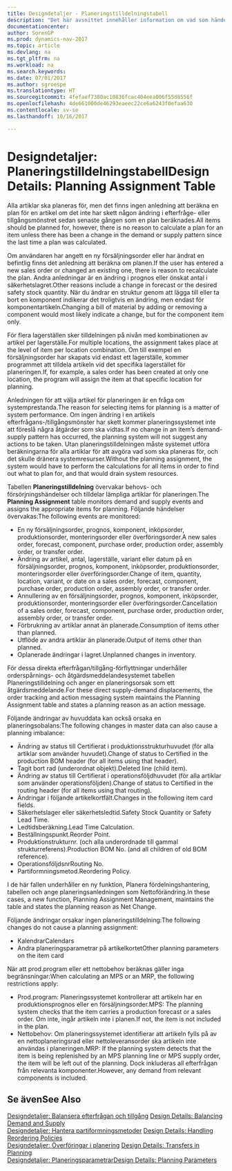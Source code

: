 ```yaml
---
title: Designdetaljer - Planeringstilldelningstabell
description: "Det här avsnittet innehåller information om vad som händer när du ändrar hur du planerar för en artikel."
documentationcenter: 
author: SorenGP
ms.prod: dynamics-nav-2017
ms.topic: article
ms.devlang: na
ms.tgt_pltfrm: na
ms.workload: na
ms.search.keywords: 
ms.date: 07/01/2017
ms.author: sgroespe
ms.translationtype: HT
ms.sourcegitcommit: 4fefaef7380ac10836fcac404eea006f55d8556f
ms.openlocfilehash: 4de661000de46293eaeec22ce6a6243f0efaa630
ms.contentlocale: sv-se
ms.lasthandoff: 10/16/2017

---
```

# <a name="design-details-planning-assignment-table"></a><span data-ttu-id="db00b-103">Designdetaljer: Planeringstilldelningstabell</span><span class="sxs-lookup"><span data-stu-id="db00b-103">Design Details: Planning Assignment Table</span></span>
<span data-ttu-id="db00b-104">Alla artiklar ska planeras för, men det finns ingen anledning att beräkna en plan för en artikel om det inte har skett någon ändring i efterfråge- eller tillgångsmönstret sedan senaste gången som en plan beräknades.</span><span class="sxs-lookup"><span data-stu-id="db00b-104">All items should be planned for, however, there is no reason to calculate a plan for an item unless there has been a change in the demand or supply pattern since the last time a plan was calculated.</span></span>  
  
<span data-ttu-id="db00b-105">Om användaren har angett en ny försäljningsorder eller har ändrat en befintlig finns det anledning att beräkna om planen.</span><span class="sxs-lookup"><span data-stu-id="db00b-105">If the user has entered a new sales order or changed an existing one, there is reason to recalculate the plan.</span></span> <span data-ttu-id="db00b-106">Andra anledningar är en ändring i prognos eller önskat antal i säkerhetslagret.</span><span class="sxs-lookup"><span data-stu-id="db00b-106">Other reasons include a change in forecast or the desired safety stock quantity.</span></span> <span data-ttu-id="db00b-107">När du ändrar en struktur genom att lägga till eller ta bort en komponent indikerar det troligtvis en ändring, men endast för komponentartikeln.</span><span class="sxs-lookup"><span data-stu-id="db00b-107">Changing a bill of material by adding or removing a component would most likely indicate a change, but for the component item only.</span></span>  
  
<span data-ttu-id="db00b-108">För flera lagerställen sker tilldelningen på nivån med kombinationen av artikel per lagerställe.</span><span class="sxs-lookup"><span data-stu-id="db00b-108">For multiple locations, the assignment takes place at the level of item per location combination.</span></span> <span data-ttu-id="db00b-109">Om till exempel en försäljningsorder har skapats vid endast ett lagerställe, kommer programmet att tilldela artikeln vid det specifika lagerstället för planeringen.</span><span class="sxs-lookup"><span data-stu-id="db00b-109">If, for example, a sales order has been created at only one location, the program will assign the item at that specific location for planning.</span></span>  
  
<span data-ttu-id="db00b-110">Anledningen för att välja artikel för planeringen är en fråga om systemprestanda.</span><span class="sxs-lookup"><span data-stu-id="db00b-110">The reason for selecting items for planning is a matter of system performance.</span></span> <span data-ttu-id="db00b-111">Om ingen ändring i en artikels efterfrågans-/tillgångsmönster har skett kommer planeringssystemet inte att föreslå några åtgärder som ska vidtas.</span><span class="sxs-lookup"><span data-stu-id="db00b-111">If no change in an item’s demand-supply pattern has occurred, the planning system will not suggest any actions to be taken.</span></span> <span data-ttu-id="db00b-112">Utan planeringstilldelningen måste systemet utföra beräkningarna för alla artiklar för att avgöra vad som ska planeras för, och det skulle dränera systemresurser.</span><span class="sxs-lookup"><span data-stu-id="db00b-112">Without the planning assignment, the system would have to perform the calculations for all items in order to find out what to plan for, and that would drain system resources.</span></span>  
  
<span data-ttu-id="db00b-113">Tabellen **Planeringstilldelning** övervakar behovs- och försörjningshändelser och tilldelar lämpliga artiklar för planeringen.</span><span class="sxs-lookup"><span data-stu-id="db00b-113">The **Planning Assignment** table monitors demand and supply events and assigns the appropriate items for planning.</span></span> <span data-ttu-id="db00b-114">Följande händelser övervakas:</span><span class="sxs-lookup"><span data-stu-id="db00b-114">The following events are monitored:</span></span>  
  
* <span data-ttu-id="db00b-115">En ny försäljningsorder, prognos, komponent, inköpsorder, produktionsorder, monteringsorder eller överföringsorder.</span><span class="sxs-lookup"><span data-stu-id="db00b-115">A new sales order, forecast, component, purchase order, production order, assembly order, or transfer order.</span></span>  
* <span data-ttu-id="db00b-116">Ändring av artikel, antal, lagerställe, variant eller datum på en försäljningsorder, prognos, komponent, inköpsorder, produktionsorder, monteringsorder eller överföringsorder.</span><span class="sxs-lookup"><span data-stu-id="db00b-116">Change of item, quantity, location, variant, or date on a sales order, forecast, component, purchase order, production order, assembly order, or transfer order.</span></span>  
* <span data-ttu-id="db00b-117">Annullering av en försäljningsorder, prognos, komponent, inköpsorder, produktionsorder, monteringsorder eller överföringsorder.</span><span class="sxs-lookup"><span data-stu-id="db00b-117">Cancellation of a sales order, forecast, component, purchase order, production order, assembly order, or transfer order.</span></span>  
* <span data-ttu-id="db00b-118">Förbrukning av artiklar annat än planerade.</span><span class="sxs-lookup"><span data-stu-id="db00b-118">Consumption of items other than planned.</span></span>  
* <span data-ttu-id="db00b-119">Utflöde av andra artiklar än planerade.</span><span class="sxs-lookup"><span data-stu-id="db00b-119">Output of items other than planned.</span></span>  
* <span data-ttu-id="db00b-120">Oplanerade ändringar i lagret.</span><span class="sxs-lookup"><span data-stu-id="db00b-120">Unplanned changes in inventory.</span></span>  
  
<span data-ttu-id="db00b-121">För dessa direkta efterfrågan/tillgång-förflyttningar underhåller orderspårnings- och åtgärdsmeddelandesystemet tabellen Planeringstilldelning och anger en planeringsorsak som ett åtgärdsmeddelande.</span><span class="sxs-lookup"><span data-stu-id="db00b-121">For these direct supply-demand displacements, the order tracking and action messaging system maintains the Planning Assignment table and states a planning reason as an action message.</span></span>  
  
<span data-ttu-id="db00b-122">Följande ändringar av huvuddata kan också orsaka en planeringsobalans:</span><span class="sxs-lookup"><span data-stu-id="db00b-122">The following changes in master data can also cause a planning imbalance:</span></span>  
  
* <span data-ttu-id="db00b-123">Ändring av status till Certifierat i produktionsstrukturhuvudet (för alla artiklar som använder huvudet).</span><span class="sxs-lookup"><span data-stu-id="db00b-123">Change of status to Certified in the production BOM header (for all items using that header).</span></span>  
* <span data-ttu-id="db00b-124">Tagit bort rad (underordnat objekt).</span><span class="sxs-lookup"><span data-stu-id="db00b-124">Deleted line (child item).</span></span>  
* <span data-ttu-id="db00b-125">Ändring av status till Certifierat i operationsföljdhuvudet (för alla artiklar som använder operationsföljden).</span><span class="sxs-lookup"><span data-stu-id="db00b-125">Change of status to Certified in the routing header (for all items using that routing).</span></span>  
* <span data-ttu-id="db00b-126">Ändringar i följande artikelkortfält.</span><span class="sxs-lookup"><span data-stu-id="db00b-126">Changes in the following item card fields.</span></span>  
* <span data-ttu-id="db00b-127">Säkerhetslager eller säkerhetsledtid.</span><span class="sxs-lookup"><span data-stu-id="db00b-127">Safety Stock Quantity or Safety Lead Time.</span></span>  
* <span data-ttu-id="db00b-128">Ledtidsberäkning.</span><span class="sxs-lookup"><span data-stu-id="db00b-128">Lead Time Calculation.</span></span>  
* <span data-ttu-id="db00b-129">Beställningspunkt.</span><span class="sxs-lookup"><span data-stu-id="db00b-129">Reorder Point.</span></span>  
* <span data-ttu-id="db00b-130">Produktionstrukturnr. (och alla underordnade till gammal strukturreferens).</span><span class="sxs-lookup"><span data-stu-id="db00b-130">Production BOM No. (and all children of old BOM reference).</span></span>  
* <span data-ttu-id="db00b-131">Operationsföljdsnr</span><span class="sxs-lookup"><span data-stu-id="db00b-131">Routing No.</span></span>  
* <span data-ttu-id="db00b-132">Partiformningsmetod.</span><span class="sxs-lookup"><span data-stu-id="db00b-132">Reordering Policy.</span></span>  
  
<span data-ttu-id="db00b-133">I de här fallen underhåller en ny funktion, Planera fördelningshantering, tabellen och ange planeringsanledningen som Nettoförändring.</span><span class="sxs-lookup"><span data-stu-id="db00b-133">In these cases, a new function, Planning Assignment Management, maintains the table and states the planning reason as Net Change.</span></span>  
  
<span data-ttu-id="db00b-134">Följande ändringar orsakar ingen planeringstilldelning:</span><span class="sxs-lookup"><span data-stu-id="db00b-134">The following changes do not cause a planning assignment:</span></span>  
  
* <span data-ttu-id="db00b-135">Kalendrar</span><span class="sxs-lookup"><span data-stu-id="db00b-135">Calendars</span></span>  
* <span data-ttu-id="db00b-136">Andra planeringsparametrar på artikelkortet</span><span class="sxs-lookup"><span data-stu-id="db00b-136">Other planning parameters on the item card</span></span>  
  
<span data-ttu-id="db00b-137">När att prod.program eller ett nettobehov beräknas gäller inga begränsningar:</span><span class="sxs-lookup"><span data-stu-id="db00b-137">When calculating an MPS or an MRP, the following restrictions apply:</span></span>  
  
* <span data-ttu-id="db00b-138">Prod.program: Planeringssystemet kontrollerar att artikeln har en produktionsprognos eller en försäljningsorder.</span><span class="sxs-lookup"><span data-stu-id="db00b-138">MPS: The planning system checks that the item carries a production forecast or a sales order.</span></span> <span data-ttu-id="db00b-139">Om inte, ingår artikeln inte i planen.</span><span class="sxs-lookup"><span data-stu-id="db00b-139">If not, the item is not included in the plan.</span></span>  
* <span data-ttu-id="db00b-140">Nettobehov: Om planeringssystemet identifierar att artikeln fylls på av en nettoplaneringsrad eller nettoleveransorder ska artikeln inte användas i planeringen.</span><span class="sxs-lookup"><span data-stu-id="db00b-140">MRP: If the planning system detects that the item is being replenished by an MPS planning line or MPS supply order, the item will be left out of the planning.</span></span> <span data-ttu-id="db00b-141">Dock inkluderas all efterfrågan från relevanta komponenter.</span><span class="sxs-lookup"><span data-stu-id="db00b-141">However, any demand from relevant components is included.</span></span>  
  
## <a name="see-also"></a><span data-ttu-id="db00b-142">Se även</span><span class="sxs-lookup"><span data-stu-id="db00b-142">See Also</span></span>  
<span data-ttu-id="db00b-143">[Designdetaljer: Balansera efterfrågan och tillgång](design-details-balancing-demand-and-supply.md) </span><span class="sxs-lookup"><span data-stu-id="db00b-143">[Design Details: Balancing Demand and Supply](design-details-balancing-demand-and-supply.md) </span></span>  
<span data-ttu-id="db00b-144">[Designdetaljer: Hantera partiformningsmetoder](design-details-handling-reordering-policies.md) </span><span class="sxs-lookup"><span data-stu-id="db00b-144">[Design Details: Handling Reordering Policies](design-details-handling-reordering-policies.md) </span></span>  
<span data-ttu-id="db00b-145">[Designdetaljer: Överföringar i planering](design-details-transfers-in-planning.md) </span><span class="sxs-lookup"><span data-stu-id="db00b-145">[Design Details: Transfers in Planning](design-details-transfers-in-planning.md) </span></span>  
[<span data-ttu-id="db00b-146">Designdetaljer: Planeringsparametrar</span><span class="sxs-lookup"><span data-stu-id="db00b-146">Design Details: Planning Parameters</span></span>](design-details-planning-parameters.md)  


